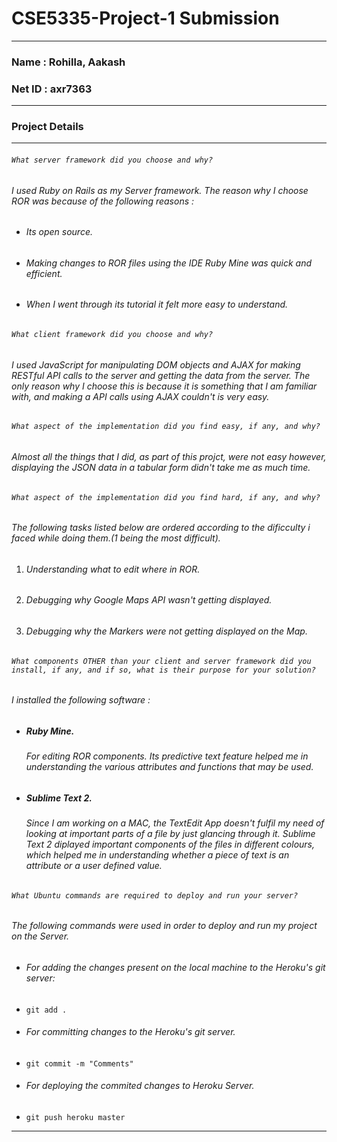 CSE5335-Project-1 Submission
============================
---
### Name : Rohilla, Aakash
### Net ID : axr7363
---
### Project Details
---
###### `What server framework did you choose and why?`
######  I used Ruby on Rails as my Server framework. The reason why I choose ROR was because of the following reasons :
* ###### Its open source.
* ###### Making changes to ROR files using the IDE Ruby Mine was quick and efficient.
* ###### When I went through its tutorial it felt more easy to understand.
###### `What client framework did you choose and why?`
###### I used JavaScript for manipulating DOM objects and AJAX for making RESTful API calls to the server and getting the data from the server. The only reason why I choose this is because it is something that I am familiar with, and making a API calls using AJAX couldn't is very easy.
###### `What aspect of the implementation did you find easy, if any, and why?`
###### Almost all the things that I did, as part of this projct, were not easy however, displaying the JSON data in a tabular form didn't take me as much time. 
###### `What aspect of the implementation did you find hard, if any, and why?`
###### The following tasks listed below are ordered according to the dificculty i faced while doing them.(1 being the most difficult).
1. ###### Understanding what to edit where in ROR. 
2. ###### Debugging why Google Maps API wasn't getting displayed.
3. ###### Debugging why the Markers were not getting displayed on the Map.
###### `What components OTHER than your client and server framework did you install, if any, and if so, what is their purpose for your solution?`
###### I installed the following software :
* ##### Ruby Mine.
  ###### For editing ROR components. Its predictive text feature helped me in        understanding the various attributes and functions that may be used.
* ##### Sublime Text 2.
  ###### Since I am working on a MAC, the TextEdit App doesn't fulfil my need of     looking at important parts of a file by just glancing through it. _Sublime Text 2_ diplayed important components of the files in different colours, which helped me in understanding whether a piece of text is an attribute or a user defined value.
###### `What Ubuntu commands are required to deploy and run your server?`
###### The following commands were used in order to deploy and run my project on the Server.
* ###### For adding the changes present on the local machine to the Heroku's git server:
* `git add .`
* ###### For committing changes to the Heroku's git server.
* `git commit -m "Comments"`

* ###### For deploying the commited changes to Heroku Server.
* `git push heroku master`
---